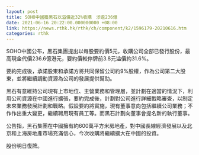 ```yaml
---
layout: post
title: SOHO中國獲黑石以溢價近32%收購　涉逾236億
date: 2021-06-16 20:22:00.000000000 +08:00
link: https://news.rthk.hk/rthk/ch/component/k2/1596179-20210616.htm
categories: rthk
---
```


SOHO中國公布，黑石集團提出以每股要約價5元，收購公司全部已發行股份，最高現金代價236.6億港元，要約價較停牌前3.8元溢價約31.6%。

要約完成後，承諾股東和承諾方將共同保留公司約9%股權，作為公司第二大股東，並將繼續調動資源為公司的發展提供幫助。

黑石有意維持公司現有上市地位、主營業務和管理層，並計劃在適當的情況下，利用公司資源在中國進行擴張，要約完成後，計劃對公司進行詳細戰略審查，以制定未來業務發展計劃和戰略。假設要約將實施，現有董事意向包括繼續公司業務；不作作出重大變更，繼續聘用現有員工等。而黑石計劃向董事會提名新的執行董事。

公告指，黑石集團在中國擁有約600萬平方米房地產，對中國長線經濟發展以及北京和上海房地產市場充滿信心，今次收購將繼續擴大在中國的投資。

股份明日復牌。
